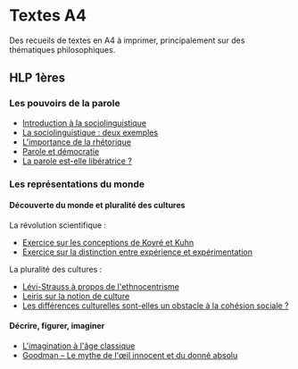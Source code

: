 # Textes A4

Des recueils de textes en A4 à imprimer, principalement sur des thématiques philosophiques.

<!-- ## Philosophie - Terminales -->

## HLP 1ères


### Les pouvoirs de la parole

- [Introduction à la sociolinguistique](https://eyssette.github.io/textes-a4/introduction-sociolinguistique.html)
- [La sociolinguistique : deux exemples](https://eyssette.github.io/textes-a4/sociolinguistique-2-exemples.html)
- [L'importance de la rhétorique](https://eyssette.github.io/textes-a4/importance-de-la-rhetorique.html)
- [Parole et démocratie](https://eyssette.github.io/textes-a4/parole-et-democratie.html)
- [La parole est-elle libératrice ?](https://eyssette.github.io/textes-a4/parole-liberatrice.html)

### Les représentations du monde

#### Découverte du monde et pluralité des cultures

La révolution scientifique :
- [Exercice sur les conceptions de Koyré et Kuhn](https://eyssette.github.io/textes-a4/exercice-revolution-scientifique-Koyre-Kuhn.html)
- [Exercice sur la distinction entre expérience et expérimentation](https://eyssette.github.io/textes-a4/exercice-revolution-scientifique-Jorland-experience.html)

La pluralité des cultures :
- [Lévi-Strauss à propos de l'ethnocentrisme](https://eyssette.github.io/textes-a4/levi-strauss-ethnocentrisme.html)
- [Leiris sur la notion de culture](https://eyssette.github.io/textes-a4/leiris-culture.html)
- [Les différences culturelles sont-elles un obstacle à la cohésion sociale ?](https://eyssette.github.io/textes-a4/differences-culturelles-cohesion-sociale.html)

#### Décrire, figurer, imaginer

- [L'imagination à l'âge classique](https://eyssette.github.io/textes-a4/imagination-age-classique.html)
- [Goodman – Le mythe de l'œil innocent et du donné absolu](https://eyssette.github.io/textes-a4/goodman-mythe-oeil-innocent.html)